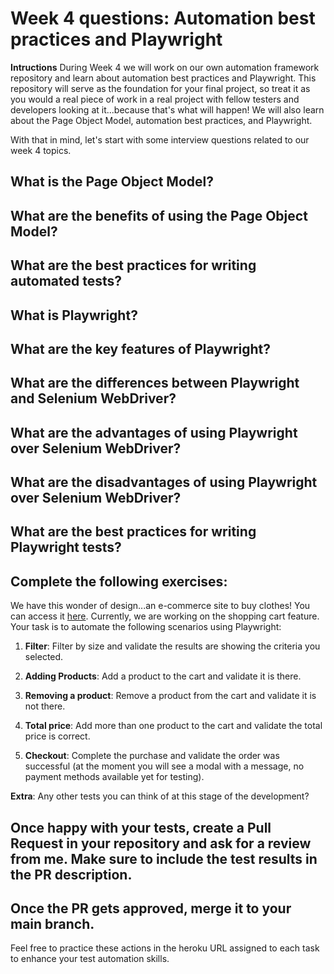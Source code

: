 # Week 4 questions: Automation best practices and Playwright

**Intructions**
During Week 4 we will work on our own automation framework repository and learn about automation best practices and Playwright. This repository will serve as the foundation for your final project, so treat it as you would a real piece of work in a real project with fellow testers and developers looking at it...because that's what will happen! We will also learn about the Page Object Model, automation best practices, and Playwright.

With that in mind, let's start with some interview questions related to our week 4 topics.

## What is the Page Object Model?

## What are the benefits of using the Page Object Model?

## What are the best practices for writing automated tests?

## What is Playwright?

## What are the key features of Playwright?

## What are the differences between Playwright and Selenium WebDriver?

## What are the advantages of using Playwright over Selenium WebDriver?

## What are the disadvantages of using Playwright over Selenium WebDriver?

## What are the best practices for writing Playwright tests?

## Complete the following exercises:

We have this wonder of design...an e-commerce site to buy clothes! You can access it [here](https://react-shopping-cart-67954.firebaseapp.com). Currently, we are working on the shopping cart feature. Your task is to automate the following scenarios using Playwright:

1. **Filter**: Filter by size and validate the results are showing the criteria you selected.

2. **Adding Products**: Add a product to the cart and validate it is there.

3. **Removing a product**: Remove a product from the cart and validate it is not there.

4. **Total price**: Add more than one product to the cart and validate the total price is correct.

5. **Checkout**: Complete the purchase and validate the order was successful (at the moment you will see a modal with a message, no payment methods available yet for testing).

**Extra**: Any other tests you can think of at this stage of the development?

## Once happy with your tests, create a Pull Request in your repository and ask for a review from me. Make sure to include the test results in the PR description.

## Once the PR gets approved, merge it to your main branch.

Feel free to practice these actions in the heroku URL assigned to each task to enhance your test automation skills.
